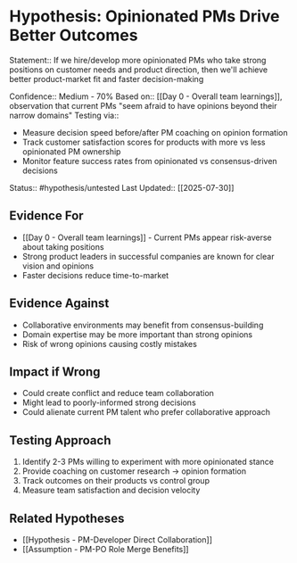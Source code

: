 # Hypothesis: Opinionated PMs Drive Better Outcomes

Statement:: If we hire/develop more opinionated PMs who take strong positions on customer needs and product direction, then we'll achieve better product-market fit and faster decision-making

Confidence:: Medium - 70%
Based on:: [[Day 0 - Overall team learnings]], observation that current PMs "seem afraid to have opinions beyond their narrow domains"
Testing via:: 
- Measure decision speed before/after PM coaching on opinion formation
- Track customer satisfaction scores for products with more vs less opinionated PM ownership
- Monitor feature success rates from opinionated vs consensus-driven decisions

Status:: #hypothesis/untested
Last Updated:: [[2025-07-30]]

## Evidence For
- [[Day 0 - Overall team learnings]] - Current PMs appear risk-averse about taking positions
- Strong product leaders in successful companies are known for clear vision and opinions
- Faster decisions reduce time-to-market

## Evidence Against
- Collaborative environments may benefit from consensus-building
- Domain expertise may be more important than strong opinions
- Risk of wrong opinions causing costly mistakes

## Impact if Wrong
- Could create conflict and reduce team collaboration
- Might lead to poorly-informed strong decisions
- Could alienate current PM talent who prefer collaborative approach

## Testing Approach
1. Identify 2-3 PMs willing to experiment with more opinionated stance
2. Provide coaching on customer research → opinion formation
3. Track outcomes on their products vs control group
4. Measure team satisfaction and decision velocity

## Related Hypotheses
- [[Hypothesis - PM-Developer Direct Collaboration]]
- [[Assumption - PM-PO Role Merge Benefits]]